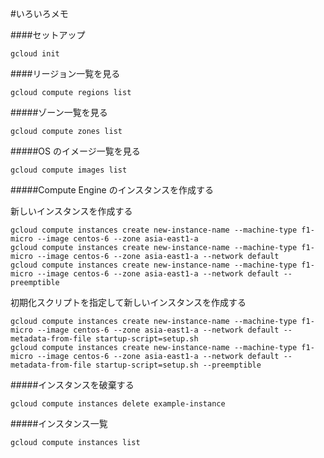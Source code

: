 #いろいろメモ








####セットアップ

```
gcloud init
```








####リージョン一覧を見る

```
gcloud compute regions list
```









#####ゾーン一覧を見る

```
gcloud compute zones list
```





#####OS のイメージ一覧を見る

```
gcloud compute images list
```






#####Compute Engine のインスタンスを作成する

新しいインスタンスを作成する

```
gcloud compute instances create new-instance-name --machine-type f1-micro --image centos-6 --zone asia-east1-a
gcloud compute instances create new-instance-name --machine-type f1-micro --image centos-6 --zone asia-east1-a --network default
gcloud compute instances create new-instance-name --machine-type f1-micro --image centos-6 --zone asia-east1-a --network default --preemptible
```

初期化スクリプトを指定して新しいインスタンスを作成する

```
gcloud compute instances create new-instance-name --machine-type f1-micro --image centos-6 --zone asia-east1-a --network default --metadata-from-file startup-script=setup.sh
gcloud compute instances create new-instance-name --machine-type f1-micro --image centos-6 --zone asia-east1-a --network default --metadata-from-file startup-script=setup.sh --preemptible
```








#####インスタンスを破棄する

```
gcloud compute instances delete example-instance
```















#####インスタンス一覧

```
gcloud compute instances list
```
